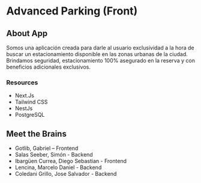 # Advanced Parking (Front)

## About App

<p>Somos una aplicación creada para darle al usuario exclusividad a la hora de buscar un estacionamiento disponible en las zonas urbanas de la ciudad. Brindamos seguridad, estacionamiento 100% asegurado en la reserva y con beneficios adicionales exclusivos.</p>

### Resources

- Next.Js
- Tailwind CSS
- NestJs
- PostgreSQL

## Meet the Brains

- Gotlib, Gabriel – Frontend
- Salas Seeber, Simón - Backend
- Ibargüen Currea, Diego Sebastian - Frontend
- Lencina, Marcelo Daniel - Backend
- Coledani Grillo, Jose Salvador - Backend
